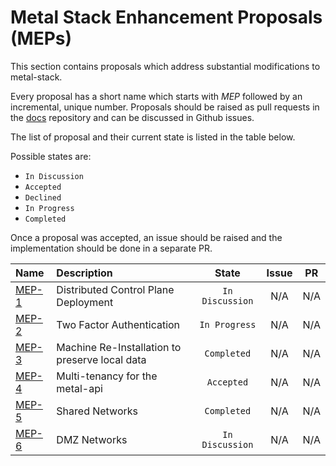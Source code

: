 # Metal Stack Enhancement Proposals (MEPs)

This section contains proposals which address substantial modifications to metal-stack.

Every proposal has a short name which starts with *MEP* followed by an incremental, unique number. Proposals should be raised as pull requests in the [docs](https://github.com/metal-stack/docs) repository and can be discussed in Github issues.

The list of proposal and their current state is listed in the table below.

Possible states are:

- `In Discussion`
- `Accepted`
- `Declined`
- `In Progress`
- `Completed`

Once a proposal was accepted, an issue should be raised and the implementation should be done in a separate PR.

| Name                              | Description                                    |      State      | Issue | PR  |
|:--------------------------------- |:---------------------------------------------- |:---------------:|:-----:|:---:|
| [MEP-1](MEP1/README.md) | Distributed Control Plane Deployment           | `In Discussion`   |  N/A  | N/A |
| [MEP-2](MEP2/README.md) | Two Factor Authentication                      |  `In Progress`    |  N/A  | N/A |
| [MEP-3](MEP3/README.md) | Machine Re-Installation to preserve local data |   `Completed`     |  N/A  | N/A |
| [MEP-4](MEP4/README.md) | Multi-tenancy for the metal-api                |   `Accepted`      |  N/A  | N/A |
| [MEP-5](MEP5/README.md) | Shared Networks                                |   `Completed`     |  N/A  | N/A |
| [MEP-6](MEP6/README.md) | DMZ Networks                                   |   `In Discussion` |  N/A  | N/A |
